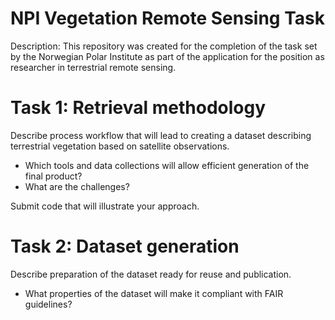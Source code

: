 # NPI Vegetation Remote Sensing Task

Description: This repository was created for the completion of the task set by the Norwegian Polar Institute as part of the application for the position as researcher in terrestrial remote sensing.

# Task 1: Retrieval methodology 
Describe process workflow that will lead to creating a dataset describing terrestrial vegetation based on satellite observations.  
- Which tools and data collections will allow efficient generation of the final product?  
- What are the challenges?  

Submit code that will illustrate your approach. 

# Task 2: Dataset generation 
Describe preparation of the dataset ready for reuse and publication.  
- What properties of the dataset will make it compliant with FAIR guidelines? 
